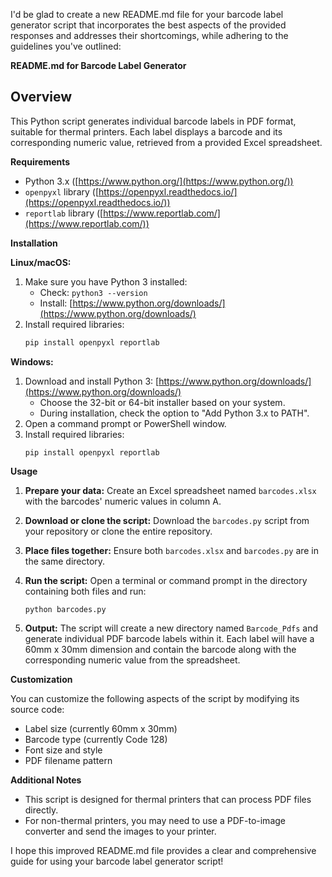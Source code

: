I'd be glad to create a new README.md file for your barcode label generator script that incorporates the best aspects of the provided responses and addresses their shortcomings, while adhering to the guidelines you've outlined:

**README.md for Barcode Label Generator**

## Overview

This Python script generates individual barcode labels in PDF format, suitable for thermal printers. Each label displays a barcode and its corresponding numeric value, retrieved from a provided Excel spreadsheet.

**Requirements**

- Python 3.x ([https://www.python.org/](https://www.python.org/))
- `openpyxl` library ([https://openpyxl.readthedocs.io/](https://openpyxl.readthedocs.io/))
- `reportlab` library ([https://www.reportlab.com/](https://www.reportlab.com/))

**Installation**

**Linux/macOS:**

1. Make sure you have Python 3 installed:
    - Check: `python3 --version`
    - Install: [https://www.python.org/downloads/](https://www.python.org/downloads/)
2. Install required libraries:
    ```bash
    pip install openpyxl reportlab
    ```

**Windows:**

1. Download and install Python 3: [https://www.python.org/downloads/](https://www.python.org/downloads/)
   - Choose the 32-bit or 64-bit installer based on your system.
   - During installation, check the option to "Add Python 3.x to PATH".
2. Open a command prompt or PowerShell window.
3. Install required libraries:
    ```
    pip install openpyxl reportlab
    ```

**Usage**

1. **Prepare your data:** Create an Excel spreadsheet named `barcodes.xlsx` with the barcodes' numeric values in column A.
2. **Download or clone the script:** Download the `barcodes.py` script from your repository or clone the entire repository.
3. **Place files together:** Ensure both `barcodes.xlsx` and `barcodes.py` are in the same directory.
4. **Run the script:** Open a terminal or command prompt in the directory containing both files and run:
    ```
    python barcodes.py
    ```

5. **Output:** The script will create a new directory named `Barcode_Pdfs` and generate individual PDF barcode labels within it. Each label will have a 60mm x 30mm dimension and contain the barcode along with the corresponding numeric value from the spreadsheet.

**Customization**

You can customize the following aspects of the script by modifying its source code:

- Label size (currently 60mm x 30mm)
- Barcode type (currently Code 128)
- Font size and style
- PDF filename pattern

**Additional Notes**

- This script is designed for thermal printers that can process PDF files directly.
- For non-thermal printers, you may need to use a PDF-to-image converter and send the images to your printer.

I hope this improved README.md file provides a clear and comprehensive guide for using your barcode label generator script!
